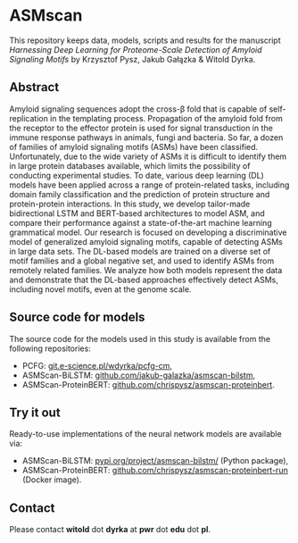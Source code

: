 # ASMscan
This repository keeps data, models, scripts and results for the manuscript *Harnessing Deep Learning for Proteome-Scale Detection of Amyloid Signaling Motifs* by Krzysztof Pysz, Jakub Gałązka & Witold Dyrka.

## Abstract
Amyloid signaling sequences adopt the cross-β fold that is capable of self-replication in the templating process. Propagation of the amyloid fold from the receptor to the effector protein is used for signal transduction in the immune response pathways in animals, fungi and bacteria. So far, a dozen of families of amyloid signaling motifs (ASMs) have been classified. Unfortunately, due to the wide variety of ASMs it is difficult to identify them in large protein databases available, which limits the possibility of conducting experimental studies. To date, various deep learning (DL) models have been applied across a range of protein-related tasks, including domain family classification and the prediction of protein structure and protein-protein interactions. In this study, we develop tailor-made bidirectional LSTM and BERT-based architectures to model ASM, and compare their performance against a state-of-the-art machine learning grammatical model. Our research is focused on developing a discriminative model of generalized amyloid signaling motifs, capable of detecting ASMs in large data sets. The DL-based models are trained on a diverse set of motif families and a global negative set, and used to identify ASMs from remotely related families. We analyze how both models represent the data and demonstrate that the DL-based approaches effectively detect ASMs, including novel motifs, even at the genome scale. 

## Source code for models
The source code for the models used in this study is available from the following repositories:
* PCFG: [git.e-science.pl/wdyrka/pcfg-cm](https://git.e-science.pl/wdyrka/pcfg-cm),
* ASMScan-BiLSTM: [github.com/jakub-galazka/asmscan-bilstm](https://github.com/jakub-galazka/asmscan-bilstm),
* ASMScan-ProteinBERT: [github.com/chrispysz/asmscan-proteinbert](https://github.com/chrispysz/asmscan-proteinbert).

## Try it out
Ready-to-use implementations of the neural network models are available via:
* ASMScan-BiLSTM: [pypi.org/project/asmscan-bilstm/](https://pypi.org/project/asmscan-bilstm/) (Python package),
* ASMScan-ProteinBERT: [github.com/chrispysz/asmscan-proteinbert-run](github.com/chrispysz/asmscan-proteinbert-run) (Docker image).

## Contact
Please contact **witold** dot **dyrka** at **pwr** dot **edu** dot **pl**.
